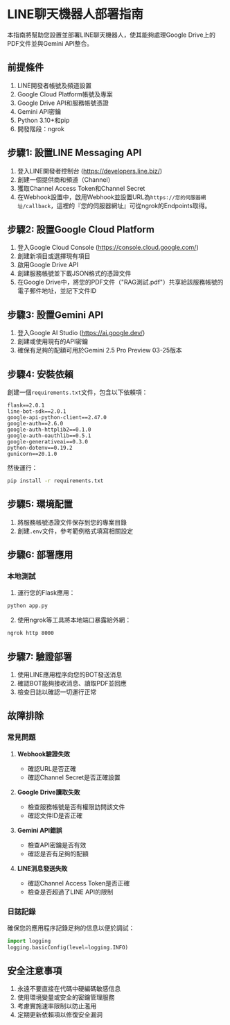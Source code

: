 # LINE聊天機器人部署指南

本指南將幫助您設置並部署LINE聊天機器人，使其能夠處理Google Drive上的PDF文件並與Gemini API整合。

## 前提條件

1. LINE開發者帳號及頻道設置
2. Google Cloud Platform帳號及專案
3. Google Drive API和服務帳號憑證
4. Gemini API密鑰
5. Python 3.10+和pip
6. 開發階段：ngrok

## 步驟1: 設置LINE Messaging API

1. 登入LINE開發者控制台 (https://developers.line.biz/)
2. 創建一個提供商和頻道（Channel）
3. 獲取Channel Access Token和Channel Secret
4. 在Webhook設置中，啟用Webhook並設置URL為`https://您的伺服器網址/callback`，這裡的『您的伺服器網址』可從ngrok的Endpoints取得。

## 步驟2: 設置Google Cloud Platform

1. 登入Google Cloud Console (https://console.cloud.google.com/)
2. 創建新項目或選擇現有項目
3. 啟用Google Drive API
4. 創建服務帳號並下載JSON格式的憑證文件
5. 在Google Drive中，將您的PDF文件（"RAG測試.pdf"）共享給該服務帳號的電子郵件地址，並記下文件ID

## 步驟3: 設置Gemini API

1. 登入Google AI Studio (https://ai.google.dev/)
2. 創建或使用現有的API密鑰
3. 確保有足夠的配額可用於Gemini 2.5 Pro Preview 03-25版本

## 步驟4: 安裝依賴

創建一個`requirements.txt`文件，包含以下依賴項：

```
flask==2.0.1
line-bot-sdk==2.0.1
google-api-python-client==2.47.0
google-auth==2.6.0
google-auth-httplib2==0.1.0
google-auth-oauthlib==0.5.1
google-generativeai==0.3.0
python-dotenv==0.19.2
gunicorn==20.1.0
```

然後運行：

```bash
pip install -r requirements.txt
```

## 步驟5: 環境配置

1. 將服務帳號憑證文件保存到您的專案目錄
2. 創建`.env`文件，參考範例格式填寫相關設定

## 步驟6: 部署應用

### 本地測試

1. 運行您的Flask應用：

```bash
python app.py
```

2. 使用ngrok等工具將本地端口暴露給外網：

```bash
ngrok http 8000
```
## 步驟7: 驗證部署

1. 使用LINE應用程序向您的BOT發送消息
2. 確認BOT能夠接收消息、讀取PDF並回應
3. 檢查日誌以確認一切運行正常

## 故障排除

### 常見問題

1. **Webhook驗證失敗**
   - 確認URL是否正確
   - 確認Channel Secret是否正確設置

2. **Google Drive讀取失敗**
   - 檢查服務帳號是否有權限訪問該文件
   - 確認文件ID是否正確

3. **Gemini API錯誤**
   - 檢查API密鑰是否有效
   - 確認是否有足夠的配額

4. **LINE消息發送失敗**
   - 確認Channel Access Token是否正確
   - 檢查是否超過了LINE API的限制

### 日誌記錄

確保您的應用程序記錄足夠的信息以便於調試：

```python
import logging
logging.basicConfig(level=logging.INFO)
```

## 安全注意事項

1. 永遠不要直接在代碼中硬編碼敏感信息
2. 使用環境變量或安全的密鑰管理服務
3. 考慮實施速率限制以防止濫用
4. 定期更新依賴項以修復安全漏洞
